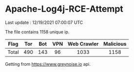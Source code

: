 
# Apache-Log4j-RCE-Attempt

Last update : 12/19/2021 07:00:07 UTC

The file contains 1158 unique ip.

| Flag | Tor | Bot | VPN | Web Crawler | Malicious |
| :-:  | :-: | :-: | :-: | :-:         | :-:       |
| Total| 490  | 143  | 96  | 1033          | 1158        |

Getting from https://www.greynoise.io api.